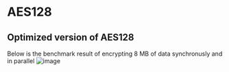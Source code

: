 # AES128
## Optimized version of AES128
Below is the benchmark result of encrypting 8 MB of data synchronusly and in parallel
![image](https://user-images.githubusercontent.com/78847613/148696900-98d70db2-fa14-41d8-903c-5e8319a4a1d4.png)
